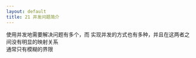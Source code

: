 ```yaml
---
layout: default
title: 21 并发问题简介
---
```


使用并发地需要解决问题有多个，而 实现并发的方式也有多种，并且在这两者之间没有明显的映射关系  
通常只有模糊的界限